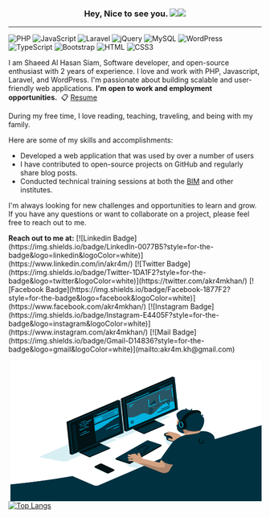 <h3 align="center">Hey, Nice to see you. <img src="https://media.giphy.com/media/hvRJCLFzcasrR4ia7z/giphy.gif" width="28"><img src="https://emojis.slackmojis.com/emojis/images/1531849430/4246/blob-sunglasses.gif?1531849430" width="28"/></h3>
<hr>

![PHP](https://img.shields.io/badge/PHP-777BB4?style=flat-square&logo=php&logoColor=white)
![JavaScript](https://img.shields.io/badge/JavaScript-F7DF1E?style=flat-square&logo=javascript&logoColor=black)
![Laravel](https://img.shields.io/badge/Laravel-FF2D20?style=flat-square&logo=laravel&logoColor=white)
![jQuery](https://img.shields.io/badge/jQuery-0769AD?style=flat-square&logo=jquery&logoColor=white)
![MySQL](https://img.shields.io/badge/MySQL-005C84?style=flat-square&logo=mysql&logoColor=white)
![WordPress](https://img.shields.io/badge/Wordpress-21759B?style=flat-square&logo=wordpress&logoColor=white)
![TypeScript](https://img.shields.io/badge/TypeScript-007ACC?style=flat-square&logo=typescript&logoColor=white)
![Bootstrap](https://img.shields.io/badge/Bootstrap-563D7C?style=flat-square&logo=bootstrap&logoColor=white)
![HTML](https://img.shields.io/badge/HTML5-E34F26?style=flat-square&logo=html5&logoColor=white)
![CSS3](https://img.shields.io/badge/CSS3-1572B6?style=flat-square&logo=css3&logoColor=white)

<p>I am Shaeed Al Hasan Siam, Software developer, and open-source enthusiast with 2 years of experience. I love and work with PHP, Javascript, Laravel, and WordPress. I'm passionate about building scalable and user-friendly web applications. <b>I'm open to work and employment opportunities.</b>
<g-emoji class="g-emoji" alias="love_letter" fallback-src="https://github.githubassets.com/images/icons/emoji/unicode/1f48c.png">&nbsp📋</g-emoji> <a href="http://siamshaeed.com" target="_blank">Resume</a></p>
<p>During my free time, I love reading, teaching, traveling, and being with my family.</p> 

<p>Here are some of my skills and accomplishments:</p>
    <ul>
        <li>Developed a web application that was used by over a number of users</li>
        <li>I have contributed to open-source projects on GitHub and regularly share blog posts.</li>
        <li>Conducted technical training sessions at both the <a href="https://bim.gov.bd/" target="_blank">BIM</a> and other institutes.</li>
    </ul>
    <p>I'm always looking for new challenges and opportunities to learn and grow. If you have any questions or want to collaborate on a project, please feel free to reach out to me.</p>

<p><b>Reach out to me at:</b>
[![Linkedin Badge](https://img.shields.io/badge/LinkedIn-0077B5?style=for-the-badge&logo=linkedin&logoColor=white)](https://www.linkedin.com/in/akr4m/) [![Twitter Badge](https://img.shields.io/badge/Twitter-1DA1F2?style=for-the-badge&logo=twitter&logoColor=white)](https://twitter.com/akr4mkhan/) [![Facebook Badge](https://img.shields.io/badge/Facebook-1877F2?style=for-the-badge&logo=facebook&logoColor=white)](https://www.facebook.com/akr4mkhan/) [![Instagram Badge](https://img.shields.io/badge/Instagram-E4405F?style=for-the-badge&logo=instagram&logoColor=white)](https://www.instagram.com/akr4mkhan/) [![Mail Badge](https://img.shields.io/badge/Gmail-D14836?style=for-the-badge&logo=gmail&logoColor=white)](mailto:akr4m.kh@gmail.com)
<p> </p>

<a href="http://siamshaeed.me">
<img align="right" target="_blank" alt="_siam_shaeed" src="https://github.com/SiamShaeed/siamshaeed/blob/main/image/code_siam.gif?raw=true" width="500" height="280"/> 
</a>


[![Top Langs](https://github-readme-stats.vercel.app/api/top-langs/?username=siamshaeed&langs_count=5)](https://github.com/siamshaeed)




